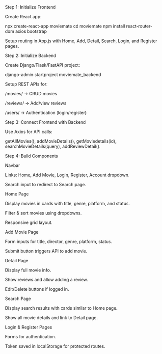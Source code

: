 Step 1: Initialize Frontend

Create React app:

npx create-react-app moviemate
cd moviemate
npm install react-router-dom axios bootstrap


Setup routing in App.js with Home, Add, Detail, Search, Login, and Register pages.

Step 2: Initialize Backend

Create Django/Flask/FastAPI project:

django-admin startproject moviemate_backend


Setup REST APIs for:

/movies/ → CRUD movies

/reviews/ → Add/view reviews

/users/ → Authentication (login/register)

Step 3: Connect Frontend with Backend

Use Axios for API calls:

getAllMovies(), addMovieDetails(), getMoviedetails(id), searchMovieDetails(query), addReviewDetail().

Step 4: Build Components

Navbar

Links: Home, Add Movie, Login, Register, Account dropdown.

Search input to redirect to Search page.

Home Page

Display movies in cards with title, genre, platform, and status.

Filter & sort movies using dropdowns.

Responsive grid layout.

Add Movie Page

Form inputs for title, director, genre, platform, status.

Submit button triggers API to add movie.

Detail Page

Display full movie info.

Show reviews and allow adding a review.

Edit/Delete buttons if logged in.

Search Page

Display search results with cards similar to Home page.

Show all movie details and link to Detail page.

Login & Register Pages

Forms for authentication.

Token saved in localStorage for protected routes.
